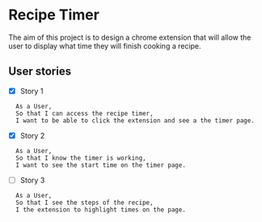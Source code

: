 # Recipe Timer

The aim of this project is to design a chrome extension that will allow the user to display what time they will finish cooking a recipe.

## User stories

- [X] Story 1
```
  As a User,
  So that I can access the recipe timer,
  I want to be able to click the extension and see a the timer page.
```

- [X] Story 2
```
  As a User,
  So that I know the timer is working,
  I want to see the start time on the timer page.
```

- [ ] Story 3
```
  As a User,
  So that I see the steps of the recipe,
  I the extension to highlight times on the page.
```